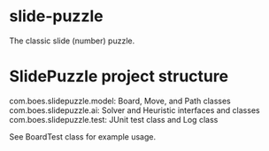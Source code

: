 slide-puzzle
============

The classic slide (number) puzzle.

SlidePuzzle project structure
=============================

com.boes.slidepuzzle.model: Board, Move, and Path classes   
com.boes.slidepuzzle.ai: Solver and Heuristic interfaces and classes   
com.boes.slidepuzzle.test: JUnit test class and Log class   

See BoardTest class for example usage.   



